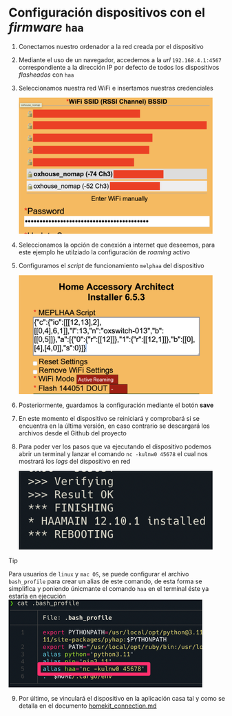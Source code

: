 # Configuración dispositivos con el _firmware_ `haa`

1. Conectamos nuestro ordenador a la red creada por el dispositivo
2. Mediante el uso de un navegador, accedemos a la _url_ `192.168.4.1:4567` correspondiente a la dirección IP por defecto de todos los dispositivos _flasheados_ con `haa`
3. Seleccionamos nuestra red WiFi e insertamos nuestras credenciales

    <img src="../images/haa-config-wifi.png" alt="sonoff-config" width="450"/>

4. Seleccionamos la opción de conexión a internet que deseemos, para este ejemplo he utilziado la configuración de _roaming_ activo
5. Configuramos el _script_ de funcionamiento `melphaa` del dispositivo

    <img src="../images/haa-config-melphaa.png" alt="sonoff-melphaa" width="450"/>

6. Posteriormente, guardamos la configuración mediante el botón **save**
7. En este momento el dispositivo se reiniciará y comprobará si se encuentra en la última versión, en caso contrario se descargará los archivos desde el Github del proyecto
8. Para poder ver los pasos que va ejecutando el dispositivo podemos abrir un terminal y lanzar el comando `nc -kulnw0 45678` el cual nos mostrará los _logs_ del dispositivo en red

    <img src="../images/haa-end-update.png" alt="sonoff-update" width="450"/>

> [!TIP]
> Para usuarios de `linux` y `mac OS`, se puede configurar el archivo `bash_profile` para crear un alias de este comando, de esta forma se simplifica y poniendo únicmante el comando `haa` en el terminal éste ya estaría en ejecución
> <img src="../images/bash_profile.png" alt="bash-profile" width="450"/>

9. Por último, se vinculará el dispositivo en la aplicación casa tal y como se detalla en el documento [homekit_connection.md](../docs/homekit_connection.md)

